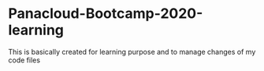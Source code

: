 # Panacloud-Bootcamp-2020-learning
This is basically created for learning purpose and to manage changes of my code files 
